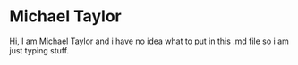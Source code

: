 # Michael Taylor
Hi, I am Michael Taylor and i have no idea what to put in this .md file so i am just typing stuff.
